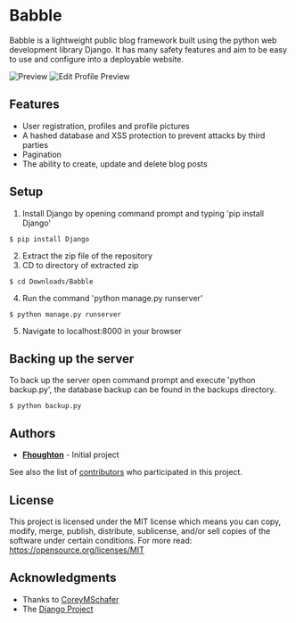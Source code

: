 # Babble
Babble is a lightweight public blog framework built using the python web development library Django. It has many safety features and aim to be easy to use and configure into a deployable website.

![Preview](https://i.imgur.com/OPEPFdA.png)
![Edit Profile Preview](https://i.imgur.com/3vyRxg1.png)

## Features
- User registration, profiles and profile pictures
- A hashed database and XSS protection to prevent attacks by third parties
- Pagination
- The ability to create, update and delete blog posts

## Setup
1. Install Django by opening command prompt and typing 'pip install Django'
```
$ pip install Django
```
2. Extract the zip file of the repository
3. CD to directory of extracted zip
```
$ cd Downloads/Babble
```
4. Run the command 'python manage.py runserver'
```
$ python manage.py runserver
```
5. Navigate to localhost:8000 in your browser

## Backing up the server

To back up the server open command prompt and execute 'python backup.py', the database backup can be found in the backups directory.
```
$ python backup.py
```

## Authors

* **[Fhoughton](https://github.com/Fhoughton)** - Initial project

See also the list of [contributors](https://github.com/Fhoughton/Digit-Recognizer/contributors) who participated in this project.

## License

This project is licensed under the MIT license which means you can copy, modify, merge, publish, distribute, sublicense, and/or sell copies of the software under certain conditions. For more read: https://opensource.org/licenses/MIT

## Acknowledgments

* Thanks to [CoreyMSchafer](https://github.com/CoreyMSchafer)
* The [Django Project](https://www.djangoproject.com/)
